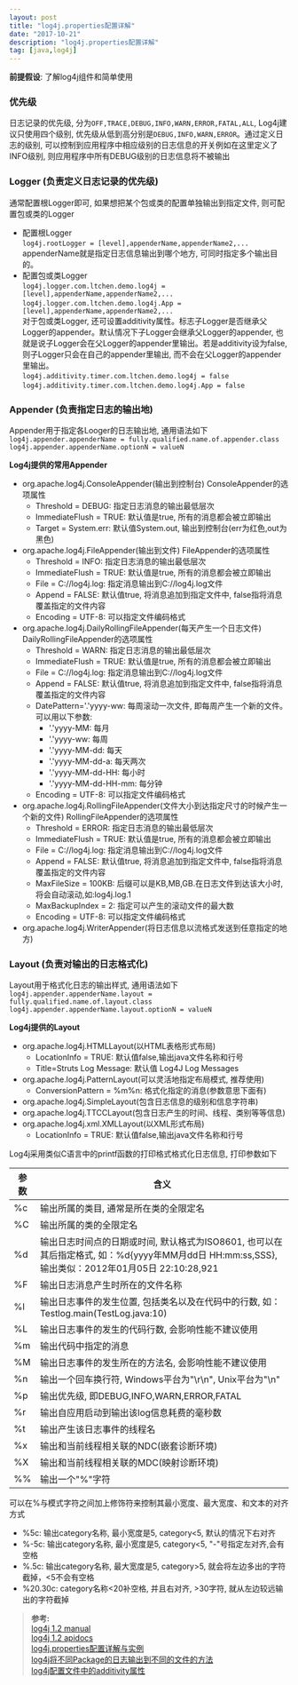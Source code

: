 ```yaml
---
layout: post
title: "log4j.properties配置详解"
date: "2017-10-21"
description: "log4j.properties配置详解"
tag: [java,log4j]
---
```


**前提假设**: 了解log4j组件和简单使用

### 优先级
日志记录的优先级, 分为`OFF,TRACE,DEBUG,INFO,WARN,ERROR,FATAL,ALL`, Log4j建议只使用四个级别, 优先级从低到高分别是`DEBUG,INFO,WARN,ERROR`。通过定义日志的级别, 可以控制到应用程序中相应级别的日志信息的开关例如在这里定义了INFO级别, 则应用程序中所有DEBUG级别的日志信息将不被输出

### Logger (负责定义日志记录的优先级)
通常配置根Logger即可, 如果想把某个包或类的配置单独输出到指定文件, 则可配置包或类的Logger
- 配置根Logger  
`log4j.rootLogger = [level],appenderName,appenderName2,...`  
appenderName就是指定日志信息输出到哪个地方, 可同时指定多个输出目的。
- 配置包或类Logger  
`log4j.logger.com.ltchen.demo.log4j = [level],appenderName,appenderName2,...`  
`log4j.logger.com.ltchen.demo.log4j.App = [level],appenderName,appenderName2,...`  
对于包或类Logger, 还可设置additivity属性。标志子Logger是否继承父Logger的appender。默认情况下子Logger会继承父Logger的appender, 也就是说子Logger会在父Logger的appender里输出。若是additivity设为false, 则子Logger只会在自己的appender里输出, 而不会在父Logger的appender里输出。  
`log4j.additivity.timer.com.ltchen.demo.log4j = false`  
`log4j.additivity.timer.com.ltchen.demo.log4j.App = false`  

### Appender (负责指定日志的输出地)
Appender用于指定各Looger的日志输出地, 通用语法如下  
`log4j.appender.appenderName = fully.qualified.name.of.appender.class`  
`log4j.appender.appenderName.optionN = valueN`  

**Log4j提供的常用Appender**
- org.apache.log4j.ConsoleAppender(输出到控制台)
ConsoleAppender的选项属性
  - Threshold = DEBUG: 指定日志消息的输出最低层次
  - ImmediateFlush = TRUE: 默认值是true, 所有的消息都会被立即输出
  - Target = System.err: 默认值System.out, 输出到控制台(err为红色,out为黑色)
- org.apache.log4j.FileAppender(输出到文件)
FileAppender的选项属性
  - Threshold = INFO: 指定日志消息的输出最低层次
  - ImmediateFlush = TRUE: 默认值是true, 所有的消息都会被立即输出
  - File = C://log4j.log: 指定消息输出到C://log4j.log文件
  - Append = FALSE: 默认值true, 将消息追加到指定文件中, false指将消息覆盖指定的文件内容
  - Encoding = UTF-8: 可以指定文件编码格式
- org.apache.log4j.DailyRollingFileAppender(每天产生一个日志文件)
DailyRollingFileAppender的选项属性
  - Threshold = WARN: 指定日志消息的输出最低层次
  - ImmediateFlush = TRUE: 默认值是true, 所有的消息都会被立即输出
  - File = C://log4j.log: 指定消息输出到C://log4j.log文件
  - Append = FALSE: 默认值true, 将消息追加到指定文件中, false指将消息覆盖指定的文件内容
  - DatePattern='.'yyyy-ww: 每周滚动一次文件, 即每周产生一个新的文件。可以用以下参数:
    - '.'yyyy-MM: 每月
    - '.'yyyy-ww: 每周
    - '.'yyyy-MM-dd: 每天
    - '.'yyyy-MM-dd-a: 每天两次
    - '.'yyyy-MM-dd-HH: 每小时
    - '.'yyyy-MM-dd-HH-mm: 每分钟
  - Encoding = UTF-8: 可以指定文件编码格式
- org.apache.log4j.RollingFileAppender(文件大小到达指定尺寸的时候产生一个新的文件)
RollingFileAppender的选项属性
  - Threshold = ERROR: 指定日志消息的输出最低层次
  - ImmediateFlush = TRUE: 默认值是true, 所有的消息都会被立即输出
  - File = C://log4j.log: 指定消息输出到C://log4j.log文件
  - Append = FALSE: 默认值true, 将消息追加到指定文件中, false指将消息覆盖指定的文件内容
  - MaxFileSize = 100KB: 后缀可以是KB,MB,GB.在日志文件到达该大小时, 将会自动滚动,如:log4j.log.1
  - MaxBackupIndex = 2: 指定可以产生的滚动文件的最大数
  - Encoding = UTF-8: 可以指定文件编码格式
- org.apache.log4j.WriterAppender(将日志信息以流格式发送到任意指定的地方)  

### Layout (负责对输出的日志格式化)
Layout用于格式化日志的输出样式, 通用语法如下    
`log4j.appender.appenderName.layout = fully.qualified.name.of.layout.class`    
`log4j.appender.appenderName.layout.optionN = valueN`

**Log4j提供的Layout**
- org.apache.log4j.HTMLLayout(以HTML表格形式布局)
  - LocationInfo = TRUE: 默认值false,输出java文件名称和行号
  - Title=Struts Log Message: 默认值 Log4J Log Messages
- org.apache.log4j.PatternLayout(可以灵活地指定布局模式, 推荐使用)
  - ConversionPattern = %m%n: 格式化指定的消息(参数意思下面有)
- org.apache.log4j.SimpleLayout(包含日志信息的级别和信息字符串)
- org.apache.log4j.TTCCLayout(包含日志产生的时间、线程、类别等等信息)
- org.apache.log4j.xml.XMLLayout(以XML形式布局)
  - LocationInfo = TRUE: 默认值false,输出java文件名称和行号

Log4j采用类似C语言中的printf函数的打印格式格式化日志信息, 打印参数如下

|参数|含义|
|--|--|
|%c|输出所属的类目, 通常是所在类的全限定名|
|%C|输出所属的类的全限定名|
|%d|输出日志时间点的日期或时间, 默认格式为ISO8601, 也可以在其后指定格式, 如：%d{yyyy年MM月dd日 HH:mm:ss,SSS}, 输出类似：2012年01月05日 22:10:28,921|
|%F|输出日志消息产生时所在的文件名称|
|%l|输出日志事件的发生位置, 包括类名以及在代码中的行数, 如：Testlog.main(TestLog.java:10)|
|%L|输出日志事件的发生的代码行数, 会影响性能不建议使用|
|%m|输出代码中指定的消息|
|%M|输出日志事件的发生所在的方法名, 会影响性能不建议使用|
|%n|输出一个回车换行符, Windows平台为"\r\n", Unix平台为"\n"|
|%p|输出优先级, 即DEBUG,INFO,WARN,ERROR,FATAL|
|%r|输出自应用启动到输出该log信息耗费的毫秒数|
|%t|输出产生该日志事件的线程名|
|%x|输出和当前线程相关联的NDC(嵌套诊断环境)|
|%X|输出和当前线程相关联的MDC(映射诊断环境)|
|%%|输出一个"%"字符|

可以在%与模式字符之间加上修饰符来控制其最小宽度、最大宽度、和文本的对齐方式
- %5c: 输出category名称, 最小宽度是5, category<5, 默认的情况下右对齐
- %-5c: 输出category名称, 最小宽度是5, category<5, "-"号指定左对齐,会有空格
- %.5c: 输出category名称, 最大宽度是5, category>5, 就会将左边多出的字符截掉，<5不会有空格
- %20.30c: category名称<20补空格, 并且右对齐, >30字符, 就从左边较远输出的字符截掉

>**参考:**  
[log4j 1.2 manual](https://logging.apache.org/log4j/1.2/manual.html)  
[log4j 1.2 apidocs](https://logging.apache.org/log4j/1.2/apidocs/index.html)    
[log4j.properties配置详解与实例](http://blog.sina.com.cn/s/blog_5ed94d710101go3u.html)  
[log4j将不同Package的日志输出到不同的文件的方法](http://www.crazyant.net/1931.html)    
[log4j配置文件中的additivity属性](http://www.cnblogs.com/edgedance/p/6979622.html)  
